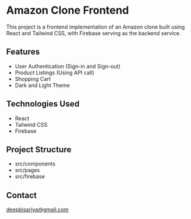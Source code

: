 # Amazon Clone Frontend

This project is a frontend implementation of an Amazon clone built using React and Tailwind CSS, with Firebase serving as the backend service.

## Features
- User Authentication (Sign-in and Sign-out)
- Product Listings (Using API call)
- Shopping Cart 
- Dark and Light Theme

## Technologies Used
- React
- Tailwind CSS
- Firebase

## Project Structure
- src/components
- src/pages
- src/firebase

## Contact
[deepbisariya@gmail.com](mailto:deepbisariya@gmail.com)
